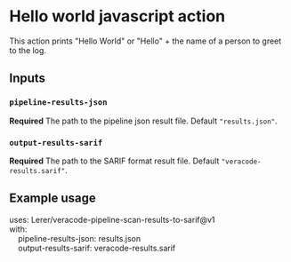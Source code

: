# Hello world javascript action

This action prints "Hello World" or "Hello" + the name of a person to greet to the log.

## Inputs

### `pipeline-results-json`

**Required** The path to the pipeline json result file. Default `"results.json"`.

### `output-results-sarif`

**Required** The path to the SARIF format result file. Default `"veracode-results.sarif"`.

## Example usage

uses: Lerer/veracode-pipeline-scan-results-to-sarif@v1  
with:  
&nbsp;&nbsp;&nbsp;&nbsp;pipeline-results-json: results.json  
&nbsp;&nbsp;&nbsp;&nbsp;output-results-sarif: veracode-results.sarif  